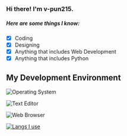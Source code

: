 ### Hi there! I'm v-pun215.


 ##### Here are some things I know:
 
 - [x] Coding
 - [x] Designing
 - [x] Anything that includes Web Development
 - [x] Anything that includes Python

## My Development Environment

![Operating System](https://img.shields.io/static/v1?label=OS&message=Windows%20/%20macOS&color=blue&?style=flat&logo=windows)

![Text Editor](https://img.shields.io/static/v1?label=Text%20Editor&message=VScode%20/%20Sublime&color=blue&?style=flat&logo=visualstudiocode)

![Web Browser](https://img.shields.io/static/v1?label=Browser&message=Chrome&color=blue&?style=flat&logo=googlechrome)

[![Langs I use](https://github-readme-stats.vercel.app/api/top-langs/?username=v-pun215&layout=compact)](https://github.com/v-pun215/github-readme-stats)
